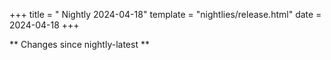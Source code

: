 +++
title = " Nightly 2024-04-18"
template = "nightlies/release.html"
date = 2024-04-18
+++

** Changes since nightly-latest **
